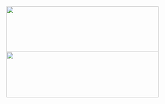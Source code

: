 
<img width="400" height="120px" src="https://github-readme-stats.vercel.app/api?username=BinaryFool-Hub&theme=github&show_icons=true&locale=cn&count_private=true&include_all_commits=true&hide=prs,issues" alt="" />


<img width="400" height="120px" src="https://github-readme-stats.vercel.app/api/top-langs/?username=BinaryFool-Hub&layout=compact&locale=cn&theme=github" alt="" />

